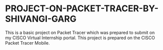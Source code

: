 # PROJECT-ON-PACKET-TRACER-BY-SHIVANGI-GARG
This is a basic project on Packet Tracer which was prepared to submit on my CISCO Virtual Internship portal. This project is prepared  on the CISCO Packet  Tracer Mobile.
